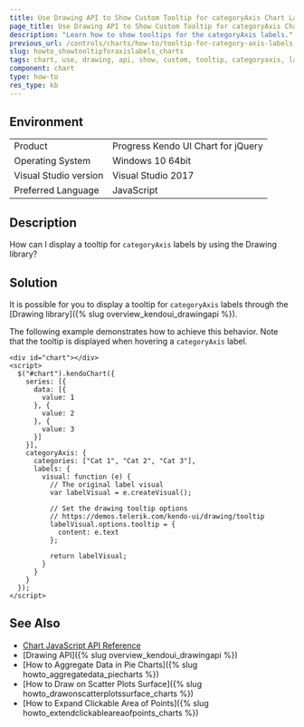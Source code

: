 ```yaml
---
title: Use Drawing API to Show Custom Tooltip for categoryAxis Chart Labels
page_title: Use Drawing API to Show Custom Tooltip for categoryAxis Chart Labels
description: "Learn how to show tooltips for the categoryAxis labels."
previous_url: /controls/charts/how-to/tooltip-for-category-axis-labels, /controls/charts/how-to/integration/tooltip-for-category-axis-labels
slug: howto_showtooltipforaxislabels_charts
tags: chart, use, drawing, api, show, custom, tooltip, categoryaxis, labels
component: chart
type: how-to
res_type: kb
---
```


## Environment

<table>
 <tr>
  <td>Product</td>
  <td>Progress Kendo UI Chart for jQuery</td>
 </tr>
 <tr>
  <td>Operating System</td>
  <td>Windows 10 64bit</td>
 </tr>
 <tr>
  <td>Visual Studio version</td>
  <td>Visual Studio 2017</td>
 </tr>
 <tr>
  <td>Preferred Language</td>
  <td>JavaScript</td>
 </tr>
</table>

## Description

How can I display a tooltip for `categoryAxis` labels by using the Drawing library?

## Solution

It is possible for you to display a tooltip for `categoryAxis` labels through the [Drawing library]({% slug overview_kendoui_drawingapi %}).

The following example demonstrates how to achieve this behavior. Note that the tooltip is displayed when hovering a `categoryAxis` label.

```dojo
<div id="chart"></div>
<script>
  $("#chart").kendoChart({
    series: [{
      data: [{
        value: 1
      }, {
        value: 2
      }, {
        value: 3
      }]
    }],
    categoryAxis: {
      categories: ["Cat 1", "Cat 2", "Cat 3"],
      labels: {
        visual: function (e) {
          // The original label visual
          var labelVisual = e.createVisual();

          // Set the drawing tooltip options
          // https://demos.telerik.com/kendo-ui/drawing/tooltip
          labelVisual.options.tooltip = {
            content: e.text
          };

          return labelVisual;
        }
      }
    }
  });
</script>

```

## See Also

* [Chart JavaScript API Reference](/api/javascript/dataviz/ui/chart)
* [Drawing API]({% slug overview_kendoui_drawingapi %})
* [How to Aggregate Data in Pie Charts]({% slug howto_aggregatedata_piecharts %})
* [How to Draw on Scatter Plots Surface]({% slug howto_drawonscatterplotssurface_charts %})
* [How to Expand Clickable Area of Points]({% slug howto_extendclickableareaofpoints_charts %})

